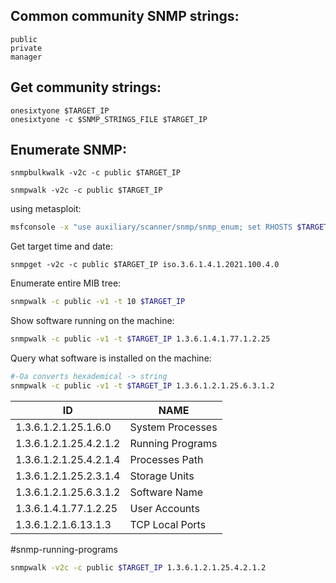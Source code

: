 
Common community SNMP strings:
---
```text
public
private
manager
```

Get community strings:
---
```shell
onesixtyone $TARGET_IP
onesixtyone -c $SNMP_STRINGS_FILE $TARGET_IP
```

Enumerate SNMP:
---
```shell
snmpbulkwalk -v2c -c public $TARGET_IP
```

```shell
snmpwalk -v2c -c public $TARGET_IP
```

using metasploit:

```bash
msfconsole -x "use auxiliary/scanner/snmp/snmp_enum; set RHOSTS $TARGET_IP;run;"
```

Get target time and date:

```
snmpget -v2c -c public $TARGET_IP iso.3.6.1.4.1.2021.100.4.0
```

Enumerate entire MIB tree:

```bash
snmpwalk -c public -v1 -t 10 $TARGET_IP
```

Show software running on the machine:
```bash
snmpwalk -c public -v1 -t $TARGET_IP 1.3.6.1.4.1.77.1.2.25
```

Query what software is installed on the machine:

```bash
#-Oa converts hexademical -> string
snmpwalk -c public -v1 -t $TARGET_IP 1.3.6.1.2.1.25.6.3.1.2
```


|ID|NAME|
|------------------------|------------------|
| 1.3.6.1.2.1.25.1.6.0   | System Processes | 
| 1.3.6.1.2.1.25.4.2.1.2 | Running Programs |
| 1.3.6.1.2.1.25.4.2.1.4 | Processes Path   |
| 1.3.6.1.2.1.25.2.3.1.4 | Storage Units    |
| 1.3.6.1.2.1.25.6.3.1.2 | Software Name    |
| 1.3.6.1.4.1.77.1.2.25  | User Accounts    |
| 1.3.6.1.2.1.6.13.1.3   | TCP Local Ports  |

#snmp-running-programs
```bash
snmpwalk -v2c -c public $TARGET_IP 1.3.6.1.2.1.25.4.2.1.2
```